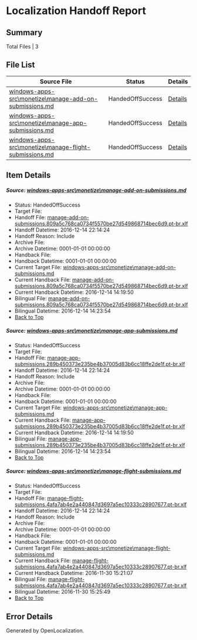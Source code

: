 # <a name='report-top'></a> Localization Handoff Report

## Summary
 Total Files | 3

## File List
 Source File | Status | Details 
 ----------- | ------ | ------- 
 [windows-apps-src\monetize\manage-add-on-submissions.md](https://cpubwin.visualstudio.com/windows-uwp/_git/windows-uwp/commit/8a43480d0a43f3a9f5cc32f5cefedb2874c5ec11?path=windows-apps-src%2Fmonetize%2Fmanage-add-on-submissions.md&_a=contents) | HandedOffSuccess | [Details](#c59f1d856044493dcff87b96ed1626bc0d8a0b9a5457)
 [windows-apps-src\monetize\manage-app-submissions.md](https://cpubwin.visualstudio.com/windows-uwp/_git/windows-uwp/commit/8a43480d0a43f3a9f5cc32f5cefedb2874c5ec11?path=windows-apps-src%2Fmonetize%2Fmanage-app-submissions.md&_a=contents) | HandedOffSuccess | [Details](#3d5d6ed974e1640bc3a44b7187adb2bf87252de25459)
 [windows-apps-src\monetize\manage-flight-submissions.md](https://cpubwin.visualstudio.com/windows-uwp/_git/windows-uwp/commit/8a43480d0a43f3a9f5cc32f5cefedb2874c5ec11?path=windows-apps-src%2Fmonetize%2Fmanage-flight-submissions.md&_a=contents) | HandedOffSuccess | [Details](#68030bcb51cb073f913102848b075bd2758dfacf5460)

## Item Details
##### <a name='c59f1d856044493dcff87b96ed1626bc0d8a0b9a5457'></a> Source: [windows-apps-src\monetize\manage-add-on-submissions.md](https://cpubwin.visualstudio.com/windows-uwp/_git/windows-uwp/commit/8a43480d0a43f3a9f5cc32f5cefedb2874c5ec11?path=windows-apps-src%2Fmonetize%2Fmanage-add-on-submissions.md&_a=contents)
* Status: HandedOffSuccess
* Target File: 
* Handoff File: [manage-add-on-submissions.809a5c768ca0734f5570be27d549868714bec6d9.pt-br.xlf](https://cpubwin.visualstudio.com/windows-uwp/_git/WDCLib.handoff/commit/4172e890be9d4a4b380c80474500d6c3f3fd1da8?path=ol-handoff%2Fcpubwin%2Fwindows-uwp.pt-br%2Fmaster%2Fmanage-add-on-submissions.809a5c768ca0734f5570be27d549868714bec6d9.pt-br.xlf&_a=contents)
* Handoff Datetime: 2016-12-14 22:14:24
* Handoff Reason: Include
* Archive File: 
* Archive Datetime: 0001-01-01 00:00:00
* Handback File: 
* Handback Datetime: 0001-01-01 00:00:00
* Current Target File: [windows-apps-src\monetize\manage-add-on-submissions.md](https://cpubwin.visualstudio.com/windows-uwp/_git/windows-uwp.pt-br/commit/0b0dd9c9de09bd614276fdcd31b4561e5ac784c7?path=windows-apps-src%2Fmonetize%2Fmanage-add-on-submissions.md&_a=contents)
* Current Handback File: [manage-add-on-submissions.809a5c768ca0734f5570be27d549868714bec6d9.pt-br.xlf](https://cpubwin.visualstudio.com/windows-uwp/_git/WDCLib.handback/commit/c76e98828dfa587edbee98aac630a5cc90bb2853?path=ol-handback%2Fcpubwin%2Fwindows-uwp.pt-br%2Fmaster%2Fmanage-add-on-submissions.809a5c768ca0734f5570be27d549868714bec6d9.pt-br.xlf&_a=contents)
* Current Handback Datetime: 2016-12-14 14:19:50
* Bilingual File: [manage-add-on-submissions.809a5c768ca0734f5570be27d549868714bec6d9.pt-br.xlf](https://cpubwin.visualstudio.com/windows-uwp/_git/WDCLib.handback/commit/c76e98828dfa587edbee98aac630a5cc90bb2853?path=ol-handback%2Fcpubwin%2Fwindows-uwp.pt-br%2Fmaster%2Fmanage-add-on-submissions.809a5c768ca0734f5570be27d549868714bec6d9.pt-br.xlf&_a=contents)
* Bilingual Datetime: 2016-12-14 14:23:54
* [Back to Top](#report-top)

##### <a name='3d5d6ed974e1640bc3a44b7187adb2bf87252de25459'></a> Source: [windows-apps-src\monetize\manage-app-submissions.md](https://cpubwin.visualstudio.com/windows-uwp/_git/windows-uwp/commit/8a43480d0a43f3a9f5cc32f5cefedb2874c5ec11?path=windows-apps-src%2Fmonetize%2Fmanage-app-submissions.md&_a=contents)
* Status: HandedOffSuccess
* Target File: 
* Handoff File: [manage-app-submissions.289b450373e235be4b37005d83b6cc18ffe2de1f.pt-br.xlf](https://cpubwin.visualstudio.com/windows-uwp/_git/WDCLib.handoff/commit/4172e890be9d4a4b380c80474500d6c3f3fd1da8?path=ol-handoff%2Fcpubwin%2Fwindows-uwp.pt-br%2Fmaster%2Fmanage-app-submissions.289b450373e235be4b37005d83b6cc18ffe2de1f.pt-br.xlf&_a=contents)
* Handoff Datetime: 2016-12-14 22:14:24
* Handoff Reason: Include
* Archive File: 
* Archive Datetime: 0001-01-01 00:00:00
* Handback File: 
* Handback Datetime: 0001-01-01 00:00:00
* Current Target File: [windows-apps-src\monetize\manage-app-submissions.md](https://cpubwin.visualstudio.com/windows-uwp/_git/windows-uwp.pt-br/commit/0b0dd9c9de09bd614276fdcd31b4561e5ac784c7?path=windows-apps-src%2Fmonetize%2Fmanage-app-submissions.md&_a=contents)
* Current Handback File: [manage-app-submissions.289b450373e235be4b37005d83b6cc18ffe2de1f.pt-br.xlf](https://cpubwin.visualstudio.com/windows-uwp/_git/WDCLib.handback/commit/c76e98828dfa587edbee98aac630a5cc90bb2853?path=ol-handback%2Fcpubwin%2Fwindows-uwp.pt-br%2Fmaster%2Fmanage-app-submissions.289b450373e235be4b37005d83b6cc18ffe2de1f.pt-br.xlf&_a=contents)
* Current Handback Datetime: 2016-12-14 14:19:50
* Bilingual File: [manage-app-submissions.289b450373e235be4b37005d83b6cc18ffe2de1f.pt-br.xlf](https://cpubwin.visualstudio.com/windows-uwp/_git/WDCLib.handback/commit/c76e98828dfa587edbee98aac630a5cc90bb2853?path=ol-handback%2Fcpubwin%2Fwindows-uwp.pt-br%2Fmaster%2Fmanage-app-submissions.289b450373e235be4b37005d83b6cc18ffe2de1f.pt-br.xlf&_a=contents)
* Bilingual Datetime: 2016-12-14 14:23:54
* [Back to Top](#report-top)

##### <a name='68030bcb51cb073f913102848b075bd2758dfacf5460'></a> Source: [windows-apps-src\monetize\manage-flight-submissions.md](https://cpubwin.visualstudio.com/windows-uwp/_git/windows-uwp/commit/8a43480d0a43f3a9f5cc32f5cefedb2874c5ec11?path=windows-apps-src%2Fmonetize%2Fmanage-flight-submissions.md&_a=contents)
* Status: HandedOffSuccess
* Target File: 
* Handoff File: [manage-flight-submissions.4afa7ab4e2a440847d3697a5ec10333c28907677.pt-br.xlf](https://cpubwin.visualstudio.com/windows-uwp/_git/WDCLib.handoff/commit/4172e890be9d4a4b380c80474500d6c3f3fd1da8?path=ol-handoff%2Fcpubwin%2Fwindows-uwp.pt-br%2Fmaster%2Fmanage-flight-submissions.4afa7ab4e2a440847d3697a5ec10333c28907677.pt-br.xlf&_a=contents)
* Handoff Datetime: 2016-12-14 22:14:24
* Handoff Reason: Include
* Archive File: 
* Archive Datetime: 0001-01-01 00:00:00
* Handback File: 
* Handback Datetime: 0001-01-01 00:00:00
* Current Target File: [windows-apps-src\monetize\manage-flight-submissions.md](https://cpubwin.visualstudio.com/windows-uwp/_git/windows-uwp.pt-br/commit/1112dc6c841af42e31345a8cc529032c5fb861ec?path=windows-apps-src%2Fmonetize%2Fmanage-flight-submissions.md&_a=contents)
* Current Handback File: [manage-flight-submissions.4afa7ab4e2a440847d3697a5ec10333c28907677.pt-br.xlf](https://cpubwin.visualstudio.com/windows-uwp/_git/WDCLib.handback/commit/2d3fbe5069de1c400b9de01847b241bca6e7ba3d?path=ol-handback%2Fcpubwin%2Fwindows-uwp.pt-br%2Fmaster%2Fmanage-flight-submissions.4afa7ab4e2a440847d3697a5ec10333c28907677.pt-br.xlf&_a=contents)
* Current Handback Datetime: 2016-11-30 15:21:07
* Bilingual File: [manage-flight-submissions.4afa7ab4e2a440847d3697a5ec10333c28907677.pt-br.xlf](https://cpubwin.visualstudio.com/windows-uwp/_git/WDCLib.handback/commit/2d3fbe5069de1c400b9de01847b241bca6e7ba3d?path=ol-handback%2Fcpubwin%2Fwindows-uwp.pt-br%2Fmaster%2Fmanage-flight-submissions.4afa7ab4e2a440847d3697a5ec10333c28907677.pt-br.xlf&_a=contents)
* Bilingual Datetime: 2016-11-30 15:25:49
* [Back to Top](#report-top)


## Error Details

Generated by OpenLocalization.
